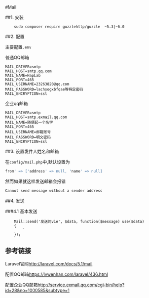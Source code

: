 #Mail

##1. 安装

        sudo composer require guzzlehttp/guzzle  ~5.3|~6.0

##2. 配置

主要配置`.env`

普通QQ邮箱

    MAIL_DRIVER=smtp
    MAIL_HOST=smtp.qq.com
    MAIL_NAME=HapLab
    MAIL_PORT=465
    MAIL_USERNAME=23263820@qq.com
    MAIL_PASSWORD=lachsogxbfqae等特定密码
    MAIL_ENCRYPTION=ssl

企业qq邮箱

    MAIL_DRIVER=smtp
    MAIL_HOST=smtp.exmail.qq.com
    MAIL_NAME=随便起一个名字
    MAIL_PORT=465
    MAIL_USERNAME=邮箱账号
    MAIL_PASSWORD=明文密码
    MAIL_ENCRYPTION=ssl
    
##3. 设置发件人姓名和邮箱

在`config/mail.php`中,默认设置为

```php
from' => ['address' => null, 'name' => null]
```
然而如果就这样发送邮箱会报错

```php
Cannot send message without a sender address
```
##4. 发送

###4.1 基本发送

        Mail::send('发送的vie', $data, function($message) use($data)
        {
            `
        });
    

## 参考链接

Laravel官网<http://laravel.com/docs/5.1/mail>

配置QQ邮箱<https://lvwenhan.com/laravel/436.html>

配置企业QQ邮箱<http://service.exmail.qq.com/cgi-bin/help?id=28&no=1000585&subtype=1>